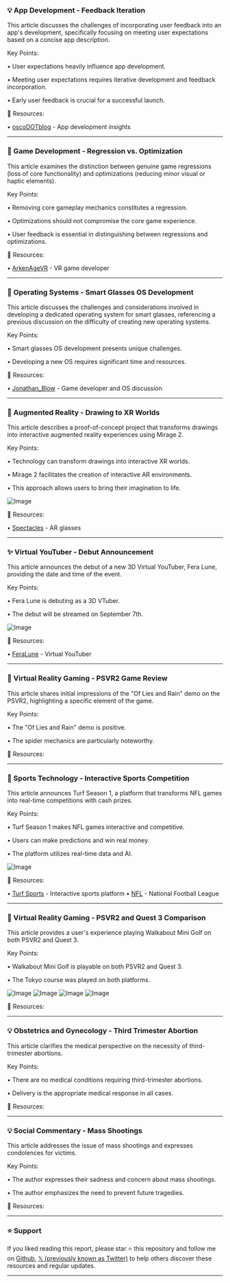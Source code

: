 ### 💡 App Development - Feedback Iteration

This article discusses the challenges of incorporating user feedback into an app's development, specifically focusing on meeting user expectations based on a concise app description.

Key Points:

• User expectations heavily influence app development.


•  Meeting user expectations requires iterative development and feedback incorporation.


•  Early user feedback is crucial for a successful launch.



🔗 Resources:

• [oscoDOTblog](https://x.com/oscoDOTblog) - App development insights



---
### 🤖 Game Development - Regression vs. Optimization

This article examines the distinction between genuine game regressions (loss of core functionality) and optimizations (reducing minor visual or haptic elements).

Key Points:

• Removing core gameplay mechanics constitutes a regression.


• Optimizations should not compromise the core game experience.


•  User feedback is essential in distinguishing between regressions and optimizations.



🔗 Resources:

• [ArkenAgeVR](https://x.com/ArkenAgeVR) - VR game developer


---
### 🤖 Operating Systems - Smart Glasses OS Development

This article discusses the challenges and considerations involved in developing a dedicated operating system for smart glasses, referencing a previous discussion on the difficulty of creating new operating systems.

Key Points:

•  Smart glasses OS development presents unique challenges.


•  Developing a new OS requires significant time and resources.



🔗 Resources:

• [Jonathan_Blow](https://x.com/Jonathan_Blow) - Game developer and OS discussion


---
### 🚀 Augmented Reality - Drawing to XR Worlds

This article describes a proof-of-concept project that transforms drawings into interactive augmented reality experiences using Mirage 2.

Key Points:

•  Technology can transform drawings into interactive XR worlds.


•  Mirage 2 facilitates the creation of interactive AR environments.


•  This approach allows users to bring their imagination to life.


![Image](https://pbs.twimg.com/amplify_video_thumb/1961137252387491840/img/EeL8mE0HaLjvUFtk.jpg)

🔗 Resources:

• [Spectacles](https://x.com/Spectacles) - AR glasses


---
### ✨ Virtual YouTuber - Debut Announcement

This article announces the debut of a new 3D Virtual YouTuber, Fera Lune, providing the date and time of the event.

Key Points:

•  Fera Lune is debuting as a 3D VTuber.


• The debut will be streamed on September 7th.


![Image](https://pbs.twimg.com/amplify_video_thumb/1961067021057372160/img/pwFo7ulFV9PQq2cc.jpg)

🔗 Resources:

• [FeraLune](https://x.com/FeraLune) - Virtual YouTuber


---
### 🤖 Virtual Reality Gaming - PSVR2 Game Review

This article shares initial impressions of the "Of Lies and Rain" demo on the PSVR2, highlighting a specific element of the game.

Key Points:

•  The "Of Lies and Rain" demo is positive.


•  The spider mechanics are particularly noteworthy.



🔗 Resources:



---
### 🚀 Sports Technology - Interactive Sports Competition

This article announces Turf Season 1, a platform that transforms NFL games into real-time competitions with cash prizes.

Key Points:

•  Turf Season 1 makes NFL games interactive and competitive.


•  Users can make predictions and win real money.


•  The platform utilizes real-time data and AI.


![Image](https://pbs.twimg.com/amplify_video_thumb/1961080843058991105/img/0iIfDwWHS1rfnqoX.jpg)

🔗 Resources:

• [Turf Sports](https://x.com/turfsports_) - Interactive sports platform
• [NFL](https://x.com/NFL) - National Football League


---
### 🤖 Virtual Reality Gaming - PSVR2 and Quest 3 Comparison

This article provides a user's experience playing Walkabout Mini Golf on both PSVR2 and Quest 3.

Key Points:

•  Walkabout Mini Golf is playable on both PSVR2 and Quest 3.


•  The Tokyo course was played on both platforms.



![Image](https://pbs.twimg.com/media/GzdKnNbXAAARNv9?format=jpg&name=360x360)
![Image](https://pbs.twimg.com/media/GzdKnN7XEAEg1OQ?format=jpg&name=360x360)
![Image](https://pbs.twimg.com/media/GzdKnRHXQAAiBP5?format=jpg&name=360x360)
![Image](https://pbs.twimg.com/media/GzdKnTrXIAAXp_E?format=jpg&name=360x360)

🔗 Resources:



---
### 💡 Obstetrics and Gynecology - Third Trimester Abortion

This article clarifies the medical perspective on the necessity of third-trimester abortions.

Key Points:

•  There are no medical conditions requiring third-trimester abortions.


•  Delivery is the appropriate medical response in all cases.



🔗 Resources:



---
### 💡 Social Commentary - Mass Shootings

This article addresses the issue of mass shootings and expresses condolences for victims.

Key Points:

•  The author expresses their sadness and concern about mass shootings.


•  The author emphasizes the need to prevent future tragedies.


🔗 Resources:


---

### ⭐️ Support

If you liked reading this report, please star ⭐️ this repository and follow me on [Github](https://github.com/Drix10), [𝕏 (previously known as Twitter)](https://x.com/DRIX_10_) to help others discover these resources and regular updates.

---